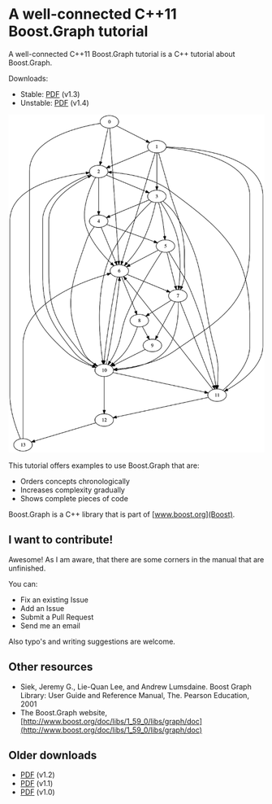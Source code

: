 # A well-connected C++11 Boost.Graph tutorial

A well-connected C++11 Boost.Graph tutorial is a C++ tutorial about Boost.Graph.

Downloads:

 * Stable: [PDF](boost_graph_tutorial_v1_3.pdf) (v1.3)
 * Unstable: [PDF](BoostGraphTutorial/boost_graph_tutorial.pdf) (v1.4)

![Title graph](BoostGraphTutorial/title_graph.png)

This tutorial offers examples to use Boost.Graph that are:

 * Orders concepts chronologically
 * Increases complexity gradually
 * Shows complete pieces of code

Boost.Graph is a C++ library that is part of [www.boost.org](Boost).

## I want to contribute!

Awesome! As I am aware, that there are some corners in the manual that are unfinished. 

You can:

 * Fix an existing Issue
 * Add an Issue
 * Submit a Pull Request
 * Send me an email

Also typo's and writing suggestions are welcome.

## Other resources

  * Siek, Jeremy G., Lie-Quan Lee, and Andrew Lumsdaine. Boost Graph Library: User Guide and Reference Manual, The. Pearson Education, 2001
  * The Boost.Graph website, [http://www.boost.org/doc/libs/1_59_0/libs/graph/doc](http://www.boost.org/doc/libs/1_59_0/libs/graph/doc)


## Older downloads

 * [PDF](boost_graph_tutorial_v1_2.pdf) (v1.2)
 * [PDF](boost_graph_tutorial_v1_1.pdf) (v1.1)
 * [PDF](boost_graph_tutorial_v1_0.pdf) (v1.0)
